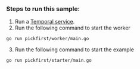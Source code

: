 ### Steps to run this sample:
1) Run a [Temporal service](https://github.com/temporalio/samples-go/tree/main/#how-to-use).
2) Run the following command to start the worker
```
go run pickfirst/worker/main.go
```
3) Run the following command to start the example
```
go run pickfirst/starter/main.go
```
